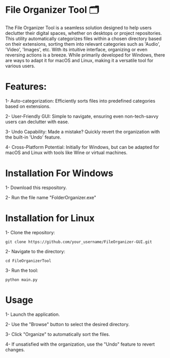 # File Organizer Tool 🗂️

The File Organizer Tool is a seamless solution designed to help users declutter their digital spaces, whether on desktops or project repositories. This utility automatically categorizes files within a chosen directory based on their extensions, sorting them into relevant categories such as 'Audio', 'Video', 'Images', etc. With its intuitive interface, organizing or even reversing actions is a breeze. While primarily developed for Windows, there are ways to adapt it for macOS and Linux, making it a versatile tool for various users.

# Features:

1- Auto-categorization: Efficiently sorts files into predefined categories based on extensions.

2- User-Friendly GUI: Simple to navigate, ensuring even non-tech-savvy users can declutter with ease.

3- Undo Capability: Made a mistake? Quickly revert the organization with the built-in 'Undo' feature.

4- Cross-Platform Potential: Initially for Windows, but can be adapted for macOS and Linux with tools like Wine or virtual machines.

# Installation For Windows

1-  Download this respository.

2-  Run the file name "FolderOrganizer.exe"

# Installation for Linux

1-  Clone the repository:

    git clone https://github.com/your_username/FileOrganizer-GUI.git

2-  Navigate to the directory:

    cd FileOrganizerTool

3-  Run the tool:

    python main.py

# Usage

1- Launch the application.

2- Use the "Browse" button to select the desired directory.

3- Click "Organize" to automatically sort the files.

4- If unsatisfied with the organization, use the "Undo" feature to revert changes.
